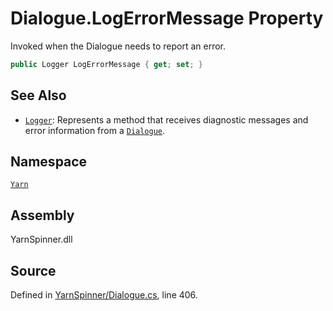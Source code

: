 # Dialogue.LogErrorMessage Property

Invoked when the Dialogue needs to report an error.


```csharp
public Logger LogErrorMessage { get; set; }
```



## See Also
* [`Logger`](/api/csharp/yarn/logger.md): 
Represents a method that receives diagnostic messages and error
information from a [`Dialogue`](/api/csharp/yarn/dialogue.md).

## Namespace
[`Yarn`](/api/csharp/yarn/README.md)

## Assembly
YarnSpinner.dll

## Source
Defined in [YarnSpinner/Dialogue.cs](https://github.com/YarnSpinnerTool/YarnSpinner//blob/develop/YarnSpinner/Dialogue.cs#L406), line 406.
